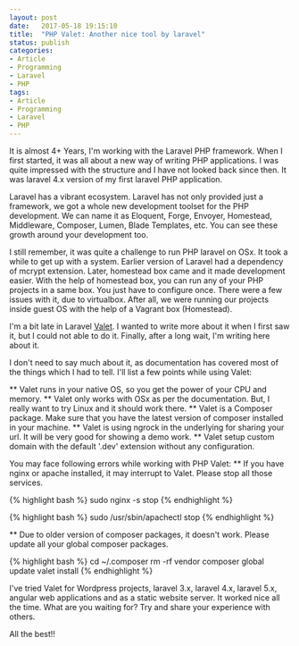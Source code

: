 ```yaml
---
layout: post
date:   2017-05-18 19:15:10
title:  "PHP Valet: Another nice tool by laravel"
status: publish
categories:
- Article
- Programming
- Laravel
- PHP
tags:
- Article
- Programming
- Laravel
- PHP
---
```


It is almost 4+ Years, I'm working with the Laravel PHP framework. When I first started, it was all about a new way of writing PHP applications. I was quite impressed with the structure and I have not looked back since then. It was laravel 4.x version of my first laravel PHP application.

Laravel has a vibrant ecosystem. Laravel has not only provided just a framework, we got a whole new development toolset for the PHP development. We can name it as Eloquent, Forge, Envoyer, Homestead, Middleware, Composer, Lumen, Blade Templates, etc. You can see these growth around your development too.

I still remember, it was quite a challenge to run PHP laravel on OSx. It took a while to get up with a system. Earlier version of Laravel had a dependency of mcrypt extension. Later, homestead box came and it made development easier. With the help of homestead box, you can run any of your PHP projects in a same box. You just have to configure once. There were a few issues with it, due to virtualbox. After all, we were running our projects inside guest OS with the help of a Vagrant box (Homestead).

I'm a bit late in Laravel [Valet](https://laravel.com/docs/5.4/valet). I wanted to write more about it when I first saw it, but I could not able to do it. Finally, after a long wait, I'm writing here about it.

I don't need to say much about it, as documentation has covered most of the things which I had to tell. I'll list a few points while using Valet:

** Valet runs in your native OS, so you get the power of your CPU and memory.
** Valet only works with OSx as per the documentation. But, I really want to try Linux and it should work there.
** Valet is a Composer package. Make sure that you have the latest version of composer installed in your machine.
** Valet is using ngrock in the underlying for sharing your url. It will be very good for showing a demo work.
** Valet setup custom domain with the default '.dev' extension without any configuration.

You may face following errors while working with PHP Valet:
** If you have nginx or apache installed, it may interrupt to Valet. Please stop all those services.

{% highlight bash %}
sudo nginx -s stop
{% endhighlight %}

{% highlight bash %}
sudo /usr/sbin/apachectl stop
{% endhighlight %}

** Due to older version of composer packages, it doesn't work. Please update all your global composer packages.

{% highlight bash %}
cd ~/.composer
rm -rf vendor
composer global update
valet install
{% endhighlight %}

I've tried Valet for Wordpress projects, laravel 3.x, laravel 4.x, laravel 5.x, angular web applications and as a static website server. It worked nice all the time. What are you waiting for? Try and share your experience with others.

All the best!!